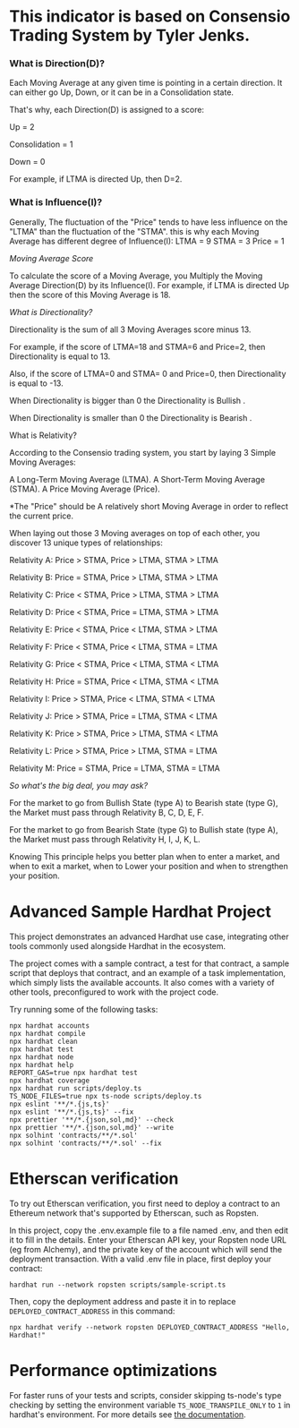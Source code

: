 
<h1>This indicator is based on Consensio Trading System by Tyler Jenks.</h1>

<h3>What is Direction(D)?</h3>

Each Moving Average at any given time is pointing in a certain direction. It can either go Up, Down, or it can be in a Consolidation state.

That's why, each Direction(D) is assigned to a score:

Up = 2

Consolidation = 1

Down = 0

For example, if LTMA is directed Up, then D=2.

<h3>What is Influence(I)?</h3>

Generally, The fluctuation of the "Price" tends to have less influence on the "LTMA" than the fluctuation of the "STMA".
this is why each Moving Average has different degree of Influence(I):
LTMA = 9
STMA = 3
Price = 1

*Moving Average Score*

To calculate the score of a Moving Average, you Multiply the Moving Average Direction(D) by its Influence(I).
For example, if LTMA is directed Up then the score of this Moving Average is 18.

*What is Directionality?*

Directionality is the sum of all 3 Moving Averages score minus 13.

For example, if the score of LTMA=18 and STMA=6 and Price=2, then Directionality is equal to 13.

Also, if the score of LTMA=0 and STMA= 0 and Price=0, then Directionality is equal to -13.

When Directionality is bigger than 0 the Directionality is Bullish .

When Directionality is smaller than 0 the Directionality is Bearish .

What is Relativity?

According to the Consensio trading system, you start by laying 3 Simple Moving Averages:

A Long-Term Moving Average (LTMA).
A Short-Term Moving Average (STMA).
A Price Moving Average (Price).

*The "Price" should be A relatively short Moving Average in order to reflect the current price.


When laying out those 3 Moving averages on top of each other, you discover 13 unique types of relationships:

Relativity A: Price > STMA, Price > LTMA, STMA > LTMA

Relativity B: Price = STMA, Price > LTMA, STMA > LTMA

Relativity C: Price < STMA, Price > LTMA, STMA > LTMA

Relativity D: Price < STMA, Price = LTMA, STMA > LTMA

Relativity E: Price < STMA, Price < LTMA, STMA > LTMA

Relativity F: Price < STMA, Price < LTMA, STMA = LTMA

Relativity G: Price < STMA, Price < LTMA, STMA < LTMA

Relativity H: Price = STMA, Price < LTMA, STMA < LTMA

Relativity I: Price > STMA, Price < LTMA, STMA < LTMA

Relativity J: Price > STMA, Price = LTMA, STMA < LTMA

Relativity K: Price > STMA, Price > LTMA, STMA < LTMA

Relativity L: Price > STMA, Price > LTMA, STMA = LTMA

Relativity M: Price = STMA, Price = LTMA, STMA = LTMA

*So what's the big deal, you may ask?*

For the market to go from Bullish State (type A) to Bearish state (type G), the Market must pass through Relativity B, C, D, E, F.

For the market to go from Bearish State (type G) to Bullish state (type A), the Market must pass through Relativity H, I, J, K, L.

Knowing This principle helps you better plan when to enter a market, and when to exit a market, when to Lower your position and when to strengthen your position.


# Advanced Sample Hardhat Project

This project demonstrates an advanced Hardhat use case, integrating other tools commonly used alongside Hardhat in the ecosystem.

The project comes with a sample contract, a test for that contract, a sample script that deploys that contract, and an example of a task implementation, which simply lists the available accounts. It also comes with a variety of other tools, preconfigured to work with the project code.

Try running some of the following tasks:

```shell
npx hardhat accounts
npx hardhat compile
npx hardhat clean
npx hardhat test
npx hardhat node
npx hardhat help
REPORT_GAS=true npx hardhat test
npx hardhat coverage
npx hardhat run scripts/deploy.ts
TS_NODE_FILES=true npx ts-node scripts/deploy.ts
npx eslint '**/*.{js,ts}'
npx eslint '**/*.{js,ts}' --fix
npx prettier '**/*.{json,sol,md}' --check
npx prettier '**/*.{json,sol,md}' --write
npx solhint 'contracts/**/*.sol'
npx solhint 'contracts/**/*.sol' --fix
```

# Etherscan verification

To try out Etherscan verification, you first need to deploy a contract to an Ethereum network that's supported by Etherscan, such as Ropsten.

In this project, copy the .env.example file to a file named .env, and then edit it to fill in the details. Enter your Etherscan API key, your Ropsten node URL (eg from Alchemy), and the private key of the account which will send the deployment transaction. With a valid .env file in place, first deploy your contract:

```shell
hardhat run --network ropsten scripts/sample-script.ts
```

Then, copy the deployment address and paste it in to replace `DEPLOYED_CONTRACT_ADDRESS` in this command:

```shell
npx hardhat verify --network ropsten DEPLOYED_CONTRACT_ADDRESS "Hello, Hardhat!"
```

# Performance optimizations

For faster runs of your tests and scripts, consider skipping ts-node's type checking by setting the environment variable `TS_NODE_TRANSPILE_ONLY` to `1` in hardhat's environment. For more details see [the documentation](https://hardhat.org/guides/typescript.html#performance-optimizations).
